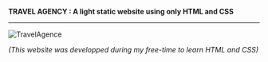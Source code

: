 **TRAVEL AGENCY : A light static website using only HTML and CSS**


-----------------------------------------------------------------------------------------------------------------------------------
![TravelAgence](https://user-images.githubusercontent.com/61105869/74770187-0f12a280-528c-11ea-86d5-692614a207ce.jpg)

*(This website was developped during my free-time to learn HTML and CSS)*
